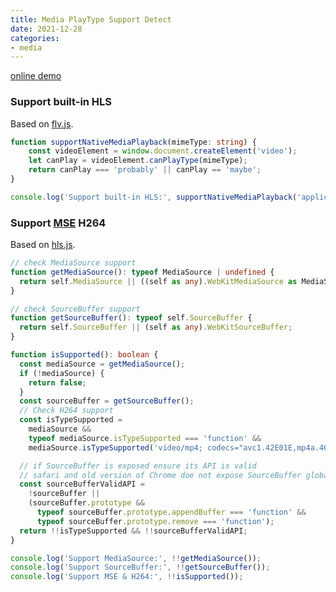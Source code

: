 ```yaml
---
title: Media PlayType Support Detect
date: 2021-12-28
categories:
- media
---
```


[online demo](https://fredzeng.github.io/demo/playtype.html)

### Support built-in HLS

Based on [flv.js](https://github.com/bilibili/flv.js/blob/master/src/core/features.js#L43).

```typescript
function supportNativeMediaPlayback(mimeType: string) {
    const videoElement = window.document.createElement('video');
    let canPlay = videoElement.canPlayType(mimeType);
    return canPlay === 'probably' || canPlay == 'maybe';
}

console.log('Support built-in HLS:', supportNativeMediaPlayback('application/vnd.apple.mpegurl'));
```

### Support [MSE](https://developer.mozilla.org/en-US/docs/Web/API/MediaSource) H264

Based on [hls.js](https://github.com/video-dev/hls.js/blob/master/src/is-supported.ts#L8).

```typescript
// check MediaSource support
function getMediaSource(): typeof MediaSource | undefined {
  return self.MediaSource || ((self as any).WebKitMediaSource as MediaSource);
}

// check SourceBuffer support
function getSourceBuffer(): typeof self.SourceBuffer {
  return self.SourceBuffer || (self as any).WebKitSourceBuffer;
}

function isSupported(): boolean {
  const mediaSource = getMediaSource();
  if (!mediaSource) {
    return false;
  }
  const sourceBuffer = getSourceBuffer();
  // Check H264 support
  const isTypeSupported =
    mediaSource &&
    typeof mediaSource.isTypeSupported === 'function' &&
    mediaSource.isTypeSupported('video/mp4; codecs="avc1.42E01E,mp4a.40.2"');

  // if SourceBuffer is exposed ensure its API is valid
  // safari and old version of Chrome doe not expose SourceBuffer globally so checking SourceBuffer.prototype is impossible
  const sourceBufferValidAPI =
    !sourceBuffer ||
    (sourceBuffer.prototype &&
      typeof sourceBuffer.prototype.appendBuffer === 'function' &&
      typeof sourceBuffer.prototype.remove === 'function');
  return !!isTypeSupported && !!sourceBufferValidAPI;
}

console.log('Support MediaSource:', !!getMediaSource());
console.log('Support SourceBuffer:', !!getSourceBuffer());
console.log('Support MSE & H264:', !!isSupported());
```
